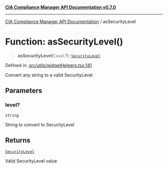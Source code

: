 [**CIA Compliance Manager API Documentation v0.7.0**](../README.md)

***

[CIA Compliance Manager API Documentation](../globals.md) / asSecurityLevel

# Function: asSecurityLevel()

> **asSecurityLevel**(`level`?): [`SecurityLevel`](../type-aliases/SecurityLevel.md)

Defined in: [src/utils/widgetHelpers.tsx:141](https://github.com/Hack23/cia-compliance-manager/blob/main/src/utils/widgetHelpers.tsx#L141)

Convert any string to a valid SecurityLevel

## Parameters

### level?

`string`

String to convert to SecurityLevel

## Returns

[`SecurityLevel`](../type-aliases/SecurityLevel.md)

Valid SecurityLevel value
